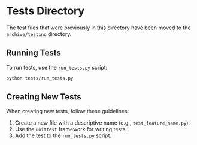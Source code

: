 # Tests Directory

The test files that were previously in this directory have been moved to the `archive/testing` directory.

## Running Tests

To run tests, use the `run_tests.py` script:

```bash
python tests/run_tests.py
```

## Creating New Tests

When creating new tests, follow these guidelines:

1. Create a new file with a descriptive name (e.g., `test_feature_name.py`).
2. Use the `unittest` framework for writing tests.
3. Add the test to the `run_tests.py` script. 